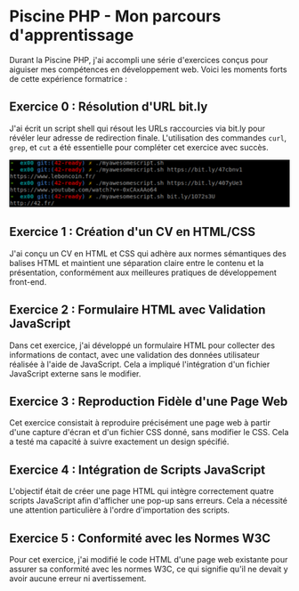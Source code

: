 # Piscine PHP - Mon parcours d'apprentissage

Durant la Piscine PHP, j'ai accompli une série d'exercices conçus pour aiguiser mes compétences en développement web. Voici les moments forts de cette expérience formatrice :

## Exercice 0 : Résolution d'URL bit.ly
J'ai écrit un script shell qui résout les URLs raccourcies via bit.ly pour révéler leur adresse de redirection finale. L'utilisation des commandes `curl`, `grep`, et `cut` a été essentielle pour compléter cet exercice avec succès.

![Résolution d'URL bit.ly](images/01.png)

## Exercice 1 : Création d'un CV en HTML/CSS
J'ai conçu un CV en HTML et CSS qui adhère aux normes sémantiques des balises HTML et maintient une séparation claire entre le contenu et la présentation, conformément aux meilleures pratiques de développement front-end.


## Exercice 2 : Formulaire HTML avec Validation JavaScript
Dans cet exercice, j'ai développé un formulaire HTML pour collecter des informations de contact, avec une validation des données utilisateur réalisée à l'aide de JavaScript. Cela a impliqué l'intégration d'un fichier JavaScript externe sans le modifier.


## Exercice 3 : Reproduction Fidèle d'une Page Web
Cet exercice consistait à reproduire précisément une page web à partir d'une capture d'écran et d'un fichier CSS donné, sans modifier le CSS. Cela a testé ma capacité à suivre exactement un design spécifié.

## Exercice 4 : Intégration de Scripts JavaScript
L'objectif était de créer une page HTML qui intègre correctement quatre scripts JavaScript afin d'afficher une pop-up sans erreurs. Cela a nécessité une attention particulière à l'ordre d'importation des scripts.

## Exercice 5 : Conformité avec les Normes W3C
Pour cet exercice, j'ai modifié le code HTML d'une page web existante pour assurer sa conformité avec les normes W3C, ce qui signifie qu'il ne devait y avoir aucune erreur ni avertissement.